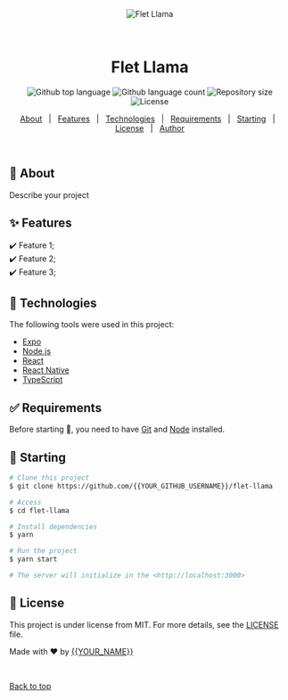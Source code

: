 <div align="center" id="top"> 
  <img src="./.github/app.gif" alt="Flet Llama" />

  &#xa0;

  <!-- <a href="https://fletllama.netlify.app">Demo</a> -->
</div>

<h1 align="center">Flet Llama</h1>

<p align="center">
  <img alt="Github top language" src="https://img.shields.io/github/languages/top/{{YOUR_GITHUB_USERNAME}}/flet-llama?color=56BEB8">

  <img alt="Github language count" src="https://img.shields.io/github/languages/count/{{YOUR_GITHUB_USERNAME}}/flet-llama?color=56BEB8">

  <img alt="Repository size" src="https://img.shields.io/github/repo-size/{{YOUR_GITHUB_USERNAME}}/flet-llama?color=56BEB8">

  <img alt="License" src="https://img.shields.io/github/license/{{YOUR_GITHUB_USERNAME}}/flet-llama?color=56BEB8">

  <!-- <img alt="Github issues" src="https://img.shields.io/github/issues/{{YOUR_GITHUB_USERNAME}}/flet-llama?color=56BEB8" /> -->

  <!-- <img alt="Github forks" src="https://img.shields.io/github/forks/{{YOUR_GITHUB_USERNAME}}/flet-llama?color=56BEB8" /> -->

  <!-- <img alt="Github stars" src="https://img.shields.io/github/stars/{{YOUR_GITHUB_USERNAME}}/flet-llama?color=56BEB8" /> -->
</p>

<!-- Status -->

<!-- <h4 align="center"> 
	🚧  Flet Llama 🚀 Under construction...  🚧
</h4> 

<hr> -->

<p align="center">
  <a href="#dart-about">About</a> &#xa0; | &#xa0; 
  <a href="#sparkles-features">Features</a> &#xa0; | &#xa0;
  <a href="#rocket-technologies">Technologies</a> &#xa0; | &#xa0;
  <a href="#white_check_mark-requirements">Requirements</a> &#xa0; | &#xa0;
  <a href="#checkered_flag-starting">Starting</a> &#xa0; | &#xa0;
  <a href="#memo-license">License</a> &#xa0; | &#xa0;
  <a href="https://github.com/{{YOUR_GITHUB_USERNAME}}" target="_blank">Author</a>
</p>

<br>

## :dart: About ##

Describe your project

## :sparkles: Features ##

:heavy_check_mark: Feature 1;\
:heavy_check_mark: Feature 2;\
:heavy_check_mark: Feature 3;

## :rocket: Technologies ##

The following tools were used in this project:

- [Expo](https://expo.io/)
- [Node.js](https://nodejs.org/en/)
- [React](https://pt-br.reactjs.org/)
- [React Native](https://reactnative.dev/)
- [TypeScript](https://www.typescriptlang.org/)

## :white_check_mark: Requirements ##

Before starting :checkered_flag:, you need to have [Git](https://git-scm.com) and [Node](https://nodejs.org/en/) installed.

## :checkered_flag: Starting ##

```bash
# Clone this project
$ git clone https://github.com/{{YOUR_GITHUB_USERNAME}}/flet-llama

# Access
$ cd flet-llama

# Install dependencies
$ yarn

# Run the project
$ yarn start

# The server will initialize in the <http://localhost:3000>
```

## :memo: License ##

This project is under license from MIT. For more details, see the [LICENSE](LICENSE.md) file.


Made with :heart: by <a href="https://github.com/{{YOUR_GITHUB_USERNAME}}" target="_blank">{{YOUR_NAME}}</a>

&#xa0;

<a href="#top">Back to top</a>

